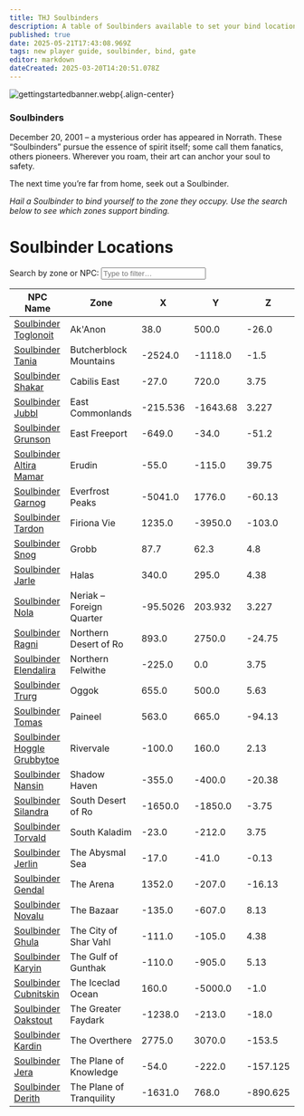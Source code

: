 ```yaml
---
title: THJ Soulbinders
description: A table of Soulbinders available to set your bind location across Norrath!
published: true
date: 2025-05-21T17:43:08.969Z
tags: new player guide, soulbinder, bind, gate
editor: markdown
dateCreated: 2025-03-20T14:20:51.078Z
---
```


![gettingstartedbanner.webp](/gettingstartedbanner.webp){.align-center}

<div class="page-container">
<div class="blurb-container">
<h3>Soulbinders</h3>
<p>December 20, 2001 – a mysterious order has appeared in Norrath.  These “Soulbinders” pursue the essence of spirit itself; some call them fanatics, others pioneers.  Wherever you roam, their art can anchor your soul to safety.</p>
<p>The next time you’re far from home, seek out a Soulbinder.</p>
<p class="ooc"><em>Hail a Soulbinder to bind yourself to the zone they occupy.  Use the search below to see which zones support binding.</em></p>
</div>
<div class="search-container">
<h1>Soulbinder Locations</h1>
<label for="searchInput">Search by zone or NPC:</label>
<input type="text" id="searchInput" placeholder="Type to filter…">
</div>
<table id="soulbinderTable">
<thead><tr><th>NPC Name</th><th>Zone</th><th>X</th><th>Y</th><th>Z</th></tr></thead>
<tbody>
<tr><td><a href="https://eqdb.net/npc/detail/55152">Soulbinder Toglonoit</a></td><td>Ak'Anon</td><td>38.0</td><td>500.0</td><td>-26.0</td></tr>
<tr><td><a href="https://eqdb.net/npc/detail/68136">Soulbinder Tania</a></td><td>Butcherblock Mountains</td><td>-2524.0</td><td>-1118.0</td><td>-1.5</td></tr>
<tr><td><a href="https://eqdb.net/npc/detail/106117">Soulbinder Shakar</a></td><td>Cabilis East</td><td>-27.0</td><td>720.0</td><td>3.75</td></tr>
<tr><td><a href="https://eqdb.net/npc/detail/408170">Soulbinder Jubbl</a></td><td>East Commonlands</td><td>-215.536</td><td>-1643.68</td><td>3.227</td></tr>
<tr><td><a href="https://eqdb.net/npc/detail/10191">Soulbinder Grunson</a></td><td>East Freeport</td><td>-649.0</td><td>-34.0</td><td>-51.2</td></tr>
<tr><td><a href="https://eqdb.net/npc/detail/24035">Soulbinder Altira Mamar</a></td><td>Erudin</td><td>-55.0</td><td>-115.0</td><td>39.75</td></tr>
<tr><td><a href="https://eqdb.net/npc/detail/30089">Soulbinder Garnog</a></td><td>Everfrost Peaks</td><td>-5041.0</td><td>1776.0</td><td>-60.13</td></tr>
<tr><td><a href="https://eqdb.net/npc/detail/84206">Soulbinder Tardon</a></td><td>Firiona Vie</td><td>1235.0</td><td>-3950.0</td><td>-103.0</td></tr>
<tr><td><a href="https://eqdb.net/npc/detail/52068">Soulbinder Snog</a></td><td>Grobb</td><td>87.7</td><td>62.3</td><td>4.8</td></tr>
<tr><td><a href="https://eqdb.net/npc/detail/29076">Soulbinder Jarle</a></td><td>Halas</td><td>340.0</td><td>295.0</td><td>4.38</td></tr>
<tr><td><a href="https://eqdb.net/npc/detail/40007">Soulbinder Nola</a></td><td>Neriak – Foreign Quarter</td><td>-95.5026</td><td>203.932</td><td>3.227</td></tr>
<tr><td><a href="https://eqdb.net/npc/detail/34125">Soulbinder Ragni</a></td><td>Northern Desert of Ro</td><td>893.0</td><td>2750.0</td><td>-24.75</td></tr>
<tr><td><a href="https://eqdb.net/npc/detail/61067">Soulbinder Elendalira</a></td><td>Northern Felwithe</td><td>-225.0</td><td>0.0</td><td>3.75</td></tr>
<tr><td><a href="https://eqdb.net/npc/detail/49082">Soulbinder Trurg</a></td><td>Oggok</td><td>655.0</td><td>500.0</td><td>5.63</td></tr>
<tr><td><a href="https://eqdb.net/npc/detail/75115">Soulbinder Tomas</a></td><td>Paineel</td><td>563.0</td><td>665.0</td><td>-94.13</td></tr>
<tr><td><a href="https://eqdb.net/npc/detail/19032">Soulbinder Hoggle Grubbytoe</a></td><td>Rivervale</td><td>-100.0</td><td>160.0</td><td>2.13</td></tr>
<tr><td><a href="https://eqdb.net/npc/detail/150310">Soulbinder Nansin</a></td><td>Shadow Haven</td><td>-355.0</td><td>-400.0</td><td>-20.38</td></tr>
<tr><td><a href="https://eqdb.net/npc/detail/35068">Soulbinder Silandra</a></td><td>South Desert of Ro</td><td>-1650.0</td><td>-1850.0</td><td>-3.75</td></tr>
<tr><td><a href="https://eqdb.net/npc/detail/60047">Soulbinder Torvald</a></td><td>South Kaladim</td><td>-23.0</td><td>-212.0</td><td>3.75</td></tr>
<tr><td><a href="https://eqdb.net/npc/detail/279040">Soulbinder Jerlin</a></td><td>The Abysmal Sea</td><td>-17.0</td><td>-41.0</td><td>-0.13</td></tr>
<tr><td><a href="https://eqdb.net/npc/detail/77000">Soulbinder Gendal</a></td><td>The Arena</td><td>1352.0</td><td>-207.0</td><td>-16.13</td></tr>
<tr><td><a href="https://eqdb.net/npc/detail/1033">Soulbinder Novalu</a></td><td>The Bazaar</td><td>-135.0</td><td>-607.0</td><td>8.13</td></tr>
<tr><td><a href="https://eqdb.net/npc/detail/155090">Soulbinder Ghula</a></td><td>The City of Shar Vahl</td><td>-111.0</td><td>-105.0</td><td>4.38</td></tr>
<tr><td><a href="https://eqdb.net/npc/detail/224109">Soulbinder Karyin</a></td><td>The Gulf of Gunthak</td><td>-110.0</td><td>-905.0</td><td>5.13</td></tr>
<tr><td><a href="https://eqdb.net/npc/detail/110072">Soulbinder Cubnitskin</a></td><td>The Iceclad Ocean</td><td>160.0</td><td>-5000.0</td><td>-1.0</td></tr>
<tr><td><a href="https://eqdb.net/npc/detail/54179">Soulbinder Oakstout</a></td><td>The Greater Faydark</td><td>-1238.0</td><td>-213.0</td><td>-18.0</td></tr>
<tr><td><a href="https://eqdb.net/npc/detail/93156">Soulbinder Kardin</a></td><td>The Overthere</td><td>2775.0</td><td>3070.0</td><td>-153.5</td></tr>
<tr><td><a href="https://eqdb.net/npc/detail/202120">Soulbinder Jera</a></td><td>The Plane of Knowledge</td><td>-54.0</td><td>-222.0</td><td>-157.125</td></tr>
<tr><td><a href="https://eqdb.net/npc/detail/203363">Soulbinder Derith</a></td><td>The Plane of Tranquility</td><td>-1631.0</td><td>768.0</td><td>-890.625</td></tr>
</tbody>
</table>
</div>
